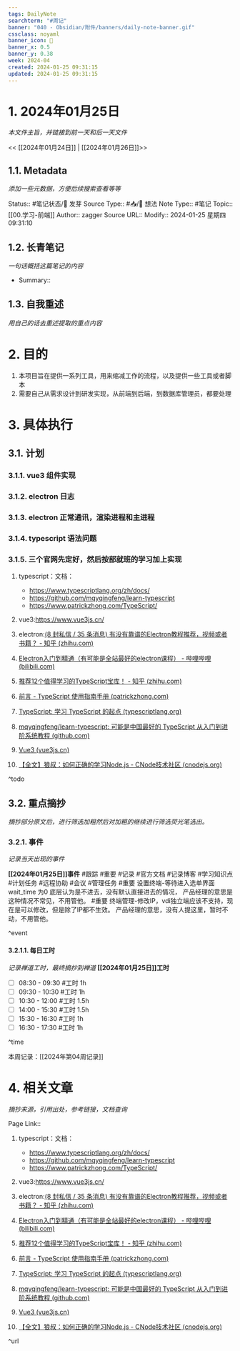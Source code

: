 ```yaml
---
tags: DailyNote
searchterm: "#周记"
banner: "040 - Obsidian/附件/banners/daily-note-banner.gif"
cssclass: noyaml
banner_icon: 💌
banner_x: 0.5
banner_y: 0.38
week: 2024-04
created: 2024-01-25 09:31:15
updated: 2024-01-25 09:31:15
---
```


# 1. 2024年01月25日

_本文件主旨，并链接到前一天和后一天文件_

<< [[2024年01月24日]] | [[2024年01月26日]]>>

## 1.1. Metadata

_添加一些元数据，方便后续搜索查看等等_

Status:: #笔记状态/🌱 发芽
Source Type:: #📥/💭 想法 
Note Type:: #笔记
Topic:: [[00.学习-前端]]
Author:: zagger
Source URL::
Modify:: 2024-01-25 星期四 09:31:10

## 1.2. 长青笔记

_一句话概括这篇笔记的内容_

- Summary::

## 1.3. 自我重述

_用自己的话去重述提取的重点内容_

# 2. 目的
1. 本项目旨在提供一系列工具，用来缩减工作的流程，以及提供一些工具或者脚本
2. 需要自己从需求设计到研发实现，从前端到后端，到数据库管理员，都要处理

# 3. 具体执行

## 3.1. 计划
### 3.1.1. vue3 组件实现
### 3.1.2. electron 日志
### 3.1.3. electron 正常通讯，渲染进程和主进程
### 3.1.4. typescript 语法问题

### 3.1.5. 三个官网先定好，然后按部就班的学习加上实现
1. typescript：文档：
    - https://www.typescriptlang.org/zh/docs/
    - https://github.com/mqyqingfeng/learn-typescript
    - https://www.patrickzhong.com/TypeScript/

2. vue3:https://www.vue3js.cn/
3. electron:[(8 封私信 / 35 条消息) 有没有靠谱的Electron教程推荐，视频或者书籍？ - 知乎 (zhihu.com)](https://www.zhihu.com/question/590647176)
4. [Electron入门到精通（有可能是全站最好的electron课程） - 哔哩哔哩 (bilibili.com)](https://www.bilibili.com/read/cv25144266/?jump_opus=1)
5. [推荐12个值得学习的TypeScript宝库！ - 知乎 (zhihu.com)](https://zhuanlan.zhihu.com/p/570649302?utm_id=0)
6. [前言 - TypeScript 使用指南手册 (patrickzhong.com)](https://www.patrickzhong.com/TypeScript/)
7. [TypeScript: 学习 TypeScript 的起点 (typescriptlang.org)](https://www.typescriptlang.org/zh/docs/)
8. [mqyqingfeng/learn-typescript: 可能是中国最好的 TypeScript 从入门到进阶系统教程 (github.com)](https://github.com/mqyqingfeng/learn-typescript)
9. [Vue3 (vue3js.cn)](https://www.vue3js.cn/)
10. [【全文】狼叔：如何正确的学习Node.js - CNode技术社区 (cnodejs.org)](https://cnodejs.org/topic/5ab3166be7b166bb7b9eccf7)

^todo

## 3.2. 重点摘抄

_摘抄部分原文后，进行筛选加粗然后对加粗的继续进行筛选荧光笔选出。_

### 3.2.1. 事件

_记录当天出现的事件_

**[[2024年01月25日]]事件** 
#跟踪 #重要 #记录 #官方文档 #记录博客 #学习知识点 #计划任务 #远程协助 #会议 #管理任务
#重要 设置终端-等待进入选单界面 wait_time 为0 底层认为是不进去，没有默认直接进去的情况， 产品经理的意思是这种情况不常见，不用管他。
#重要 终端管理-修改IP，vdi独立端应该不支持，现在是可以修改，但是除了IP都不生效。 产品经理的意思，没有人提这里，暂时不动，不用管他。

^event

#### 3.2.1.1. 每日工时

_记录禅道工时，最终摘抄到禅道_
**[[2024年01月25日]]工时**
- [ ] 08:30 - 09:30 #工时  1h
- [ ] 09:30 - 10:30 #工时  1h
- [ ] 10:30 - 12:00 #工时  1.5h
- [ ] 14:00 - 15:30 #工时  1.5h
- [ ] 15:30 - 16:30 #工时  1h
- [ ] 16:30 - 17:30 #工时  1h

^time

本周记录：[[2024年第04周记录]]

# 4. 相关文章

_摘抄来源，引用出处，参考链接，文档查询_

Page Link::
1. typescript：文档：
    - https://www.typescriptlang.org/zh/docs/
    - https://github.com/mqyqingfeng/learn-typescript
    - https://www.patrickzhong.com/TypeScript/

2. vue3:https://www.vue3js.cn/
3. electron:[(8 封私信 / 35 条消息) 有没有靠谱的Electron教程推荐，视频或者书籍？ - 知乎 (zhihu.com)](https://www.zhihu.com/question/590647176)
4. [Electron入门到精通（有可能是全站最好的electron课程） - 哔哩哔哩 (bilibili.com)](https://www.bilibili.com/read/cv25144266/?jump_opus=1)
5. [推荐12个值得学习的TypeScript宝库！ - 知乎 (zhihu.com)](https://zhuanlan.zhihu.com/p/570649302?utm_id=0)
6. [前言 - TypeScript 使用指南手册 (patrickzhong.com)](https://www.patrickzhong.com/TypeScript/)
7. [TypeScript: 学习 TypeScript 的起点 (typescriptlang.org)](https://www.typescriptlang.org/zh/docs/)
8. [mqyqingfeng/learn-typescript: 可能是中国最好的 TypeScript 从入门到进阶系统教程 (github.com)](https://github.com/mqyqingfeng/learn-typescript)
9. [Vue3 (vue3js.cn)](https://www.vue3js.cn/)
10. [【全文】狼叔：如何正确的学习Node.js - CNode技术社区 (cnodejs.org)](https://cnodejs.org/topic/5ab3166be7b166bb7b9eccf7)

^url
